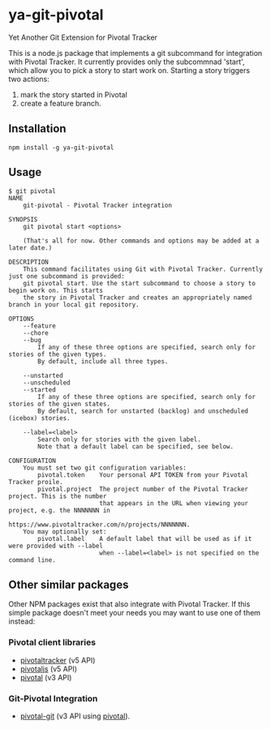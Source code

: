 # ya-git-pivotal

Yet Another Git Extension for Pivotal Tracker

This is a node.js package that implements a git subcommand for integration with Pivotal Tracker.
It currently provides only the subcommnad 'start', which allow you to pick a story to start work on.
Starting a story triggers two actions:

1. mark the story started in Pivotal
2. create a feature branch.

## Installation

```
npm install -g ya-git-pivotal
```

## Usage

```
$ git pivotal
NAME
	git-pivotal - Pivotal Tracker integration

SYNOPSIS
	git pivotal start <options>

	(That's all for now. Other commands and options may be added at a later date.)

DESCRIPTION
	This command facilitates using Git with Pivotal Tracker. Currently just one subcommand is provided:
	git pivotal start. Use the start subcommand to choose a story to begin work on. This starts
	the story in Pivotal Tracker and creates an appropriately named branch in your local git repository.

OPTIONS
	--feature
	--chore
	--bug
	    If any of these three options are specified, search only for stories of the given types.
	    By default, include all three types.

	--unstarted
	--unscheduled
	--started
	    If any of these three options are specified, search only for stories of the given states.
	    By default, search for unstarted (backlog) and unscheduled (icebox) stories.

	--label=<label>
	    Search only for stories with the given label.
	    Note that a default label can be specified, see below.

CONFIGURATION
	You must set two git configuration variables:
	    pivotal.token    Your personal API TOKEN from your Pivotal Tracker proile.
	    pivotal.project  The project number of the Pivotal Tracker project. This is the number
	                     that appears in the URL when viewing your project, e.g. the NNNNNNN in
	                     https://www.pivotaltracker.com/n/projects/NNNNNNN.
	You may optionally set:
	    pivotal.label    A default label that will be used as if it were provided with --label
	                     when --label=<label> is not specified on the command line.
```

## Other similar packages

Other NPM packages exist that also integrate with Pivotal Tracker. If this simple package doesn't meet your needs you may
want to use one of them instead:

### Pivotal client libraries

* [pivotaltracker][]  (v5 API)
* [pivotaljs][] (v5 API)
* [pivotal][] (v3 API)

### Git-Pivotal Integration

* [pivotal-git][] (v3 API using [pivotal][]).


[pivotaltracker]: https://www.npmjs.org/package/pivotaltracker
[pivotaljs]: https://www.npmjs.org/package/pivotaljs
[pivotal]: https://www.npmjs.org/package/pivotal
[pivotal-git]: https://www.npmjs.org/package/pivotal-git
